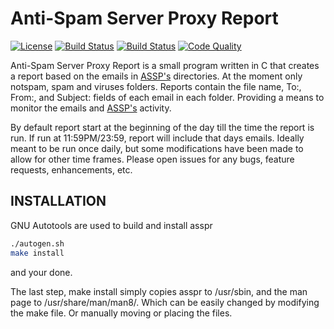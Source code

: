 # Anti-Spam Server Proxy Report 
[![License](http://img.shields.io/badge/license-GPLv3-9977bb.svg?style=plastic)](https://github.com/Obsidian-StudiosInc/asspr/blob/master/LICENSE)
[![Build Status](https://img.shields.io/travis/Obsidian-StudiosInc/asspr/master.svg?colorA=9977bb&style=plastic)](https://travis-ci.org/Obsidian-StudiosInc/asspr)
[![Build Status](https://img.shields.io/shippable/5840e5c292fdea1000365227/master.svg?colorA=9977bb&style=plastic)](https://app.shippable.com/projects/5840e5c292fdea1000365227/)
[![Code Quality](https://sonarcloud.io/api/project_badges/measure?project=asspr&metric=alert_status)](https://sonarcloud.io/dashboard?id=asspr)

Anti-Spam Server Proxy Report is a small program written in C that 
creates a report based on the emails in 
[ASSP's](http://assp.sourceforge.net/) directories. At the moment only 
notspam, spam and viruses folders. Reports contain the file name, To:, 
From:, and Subject: fields of each email in each folder. Providing a 
means to monitor the emails and [ASSP's](http://assp.sourceforge.net/) 
activity.

By default report start at the beginning of the day till the time the 
report is run. If run at 11:59PM/23:59, report will include that days 
emails. Ideally meant to be run once daily, but some modifications have 
been made to allow for other time frames. Please open issues for any 
bugs, feature requests, enhancements, etc.

## INSTALLATION

GNU Autotools are used to build and install asspr

```bash
./autogen.sh
make install
```

and your done.

The last step, make install simply copies asspr to /usr/sbin, and the 
man page to /usr/share/man/man8/. Which can be easily changed by 
modifying the make file. Or manually moving or placing the files.
